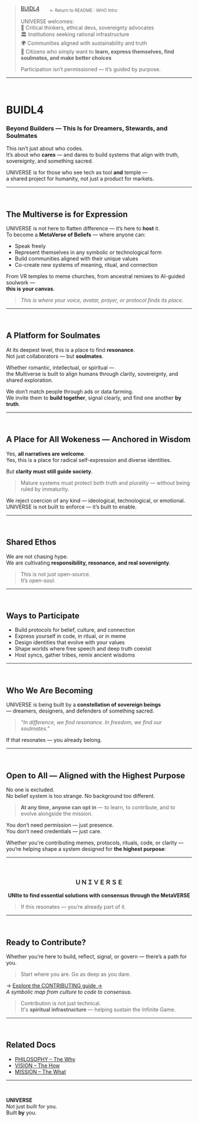 > [BUIDL4](../README.md#buidl4--the-who) &nbsp;&nbsp;&nbsp;&nbsp;&nbsp; <sub>← Return to README : WHO Intro</sub>
>  
> UNIVERSE welcomes:  
> 🧠 Critical thinkers, ethical devs, sovereignty advocates  
> 🏛 Institutions seeking rational infrastructure  
> 🌍 Communities aligned with sustainability and truth  
> 🤝 Citizens who simply want to **learn, express themselves, find soulmates, and make better choices**  
>  
> Participation isn’t permissioned — it’s guided by purpose.

---

<br>

# BUIDL4
### Beyond Builders — This Is for Dreamers, Stewards, and Soulmates

This isn’t just about who codes.  
It’s about who **cares** — and dares to build systems that align with truth, sovereignty, and something sacred.

UNIVERSE is for those who see tech as tool **and** temple —  
a shared project for humanity, not just a product for markets.

---

<br>

## The Multiverse is for Expression

UNIVERSE is not here to flatten difference — it’s here to **host** it.  
To become a **MetaVerse of Beliefs** — where anyone can:

- Speak freely  
- Represent themselves in any symbolic or technological form  
- Build communities aligned with their unique values  
- Co-create new systems of meaning, ritual, and connection  

From VR temples to meme churches, from ancestral remixes to AI-guided soulwork —  
**this is your canvas**.

> _This is where your voice, avatar, prayer, or protocol finds its place._

---

<br>

## A Platform for Soulmates

At its deepest level, this is a place to find **resonance**.  
Not just collaborators — but **soulmates**.

Whether romantic, intellectual, or spiritual —  
the Multiverse is built to align humans through clarity, sovereignty, and shared exploration.

We don’t match people through ads or data farming.  
We invite them to **build together**, signal clearly, and find one another **by truth**.

---

<br>

## A Place for All Wokeness — Anchored in Wisdom

Yes, **all narratives are welcome**.  
Yes, this is a place for radical self-expression and diverse identities.

But **clarity must still guide society**.

> Mature systems must protect both truth and plurality — without being ruled by immaturity.

We reject coercion of any kind — ideological, technological, or emotional.  
UNIVERSE is not built to enforce — it’s built to enable.

---

<br>

## Shared Ethos

We are not chasing hype.  
We are cultivating **responsibility, resonance, and real sovereignty**.

> This is not just open-source.  
> It’s open-soul.

---

<br>

## Ways to Participate

- Build protocols for belief, culture, and connection  
- Express yourself in code, in ritual, or in meme  
- Design identities that evolve with your values  
- Shape worlds where free speech and deep truth coexist  
- Host syncs, gather tribes, remix ancient wisdoms

---

<br>

## Who We Are Becoming

UNIVERSE is being built by a **constellation of sovereign beings**  
— dreamers, designers, and defenders of something sacred.

> _“In difference, we find resonance. In freedom, we find our soulmates.”_

If that resonates — you already belong.

---

<br>

## Open to All — Aligned with the Highest Purpose

No one is excluded.  
No belief system is too strange. No background too different.

> **At any time, anyone can opt in** — to learn, to contribute, and to evolve alongside the mission.

You don’t need permission — just presence.  
You don’t need credentials — just care.

Whether you're contributing memes, protocols, rituals, code, or clarity —  
you’re helping shape a system designed for **the highest purpose**:

---

<br>

<div align="center">

### ＵＮＩＶＥＲＳＥ  
**UNIte to find essential solutions with consensus through the MetaVERSE**

</div>

> If this resonates — you’re already part of it.

---

<br>

## Ready to Contribute?

Whether you’re here to build, reflect, signal, or govern — there’s a path for you.

> Start where you are. Go as deep as you dare.

→ [Explore the CONTRIBUTING guide →](CONTRIBUTING.md)  
_A symbolic map from culture to code to consensus._

> Contribution is not just technical.  
> It's **spiritual infrastructure** — helping sustain the Infinite Game.

---

<br>

## Related Docs

- [PHILOSOPHY – The Why](PHILOSOPHY.md)  
- [VISION – The How](VISION.md)  
- [MISSION – The What](MISSION.md)

---

<br>

**UNIVERSE**  
Not just built for you.  
Built **by** you.
